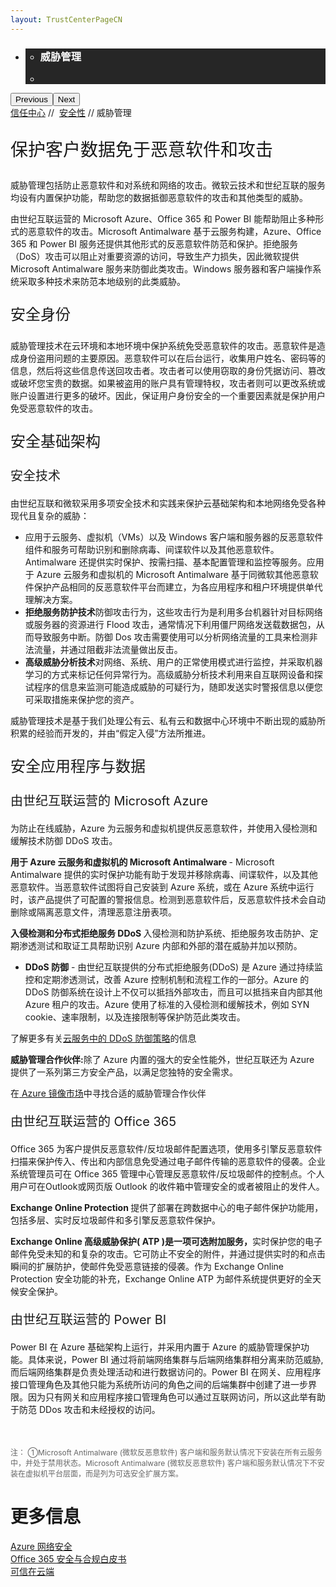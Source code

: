 ```yaml
---
layout: TrustCenterPageCN
---
```

<div class="row-fluid">
   <div class="span">
      <div>
         <div id="HeroWrapper" data-cols="1" data-view1="1" data-view2="1" data-view3="1" data-view4="1" class="row-fluid wider hero grid-container">
            <div class="span bp0-col-1-1 bp1-col-1-1 bp2-col-1-1 bp3-col-1-1">
               <div bi:type="slideshow" class="slideshow slideshow-hero hero" xmlns:bi="urn:schemas-microsoft-com:mscom:bi">
                  <ul bi:type="list" class="slides">
                     <li id="slide-1" bi:index="0" selectBi="">
                        <div class="heroitem light-foreground" bi:type="heroitem">
                           <div class="media" bi:parenttitle="t1">
                              <a href="" bi:track="False" bi:titleflag="t1" bi:index="0">
                                 <div data-picture="" data-alt="You are in control of your data" data-disable-swap-below="">
                                    <div data-src="https://c.s-microsoft.com/en-us/CMSImages/MS_TrustCenter_Privacy_Header.jpg?version=dc9c5b9b-c334-7922-892a-15c2cd65053d"></div>
                                    <noscript></noscript>
                                 </div>
                              </a>
                           </div>
                           <div class="text" bi:type="cta">
                              <div class="text-container">
                                 <div class="box" style="background: rgba(0,0,0,.85); color: #FFFFFF;">
                                    <ul bi:type="list" class="headerCaption subpageHeaderCaption">
                                       <li class="box-title">
                                          <h3 class="box-title" bi:type="title" bi:title="t1" style="color: #FFFFFF;">威胁管理</h3>
                                       </li>
                                       <li class="box-actions box-description"><a target="_self" class="mscom-link" href=""></a></li>
                                    </ul>
                                 </div>
                              </div>
                           </div>
                        </div>
                     </li>
                  </ul>
                  <div class="navigation international" bi:track="false">
                     <div class="grid-container settop" data-title-text="Go To Slide "></div>
                  </div>
                  <div class="prev-next" bi:track="false"><button class="prev"><span class="icon-left" aria-hidden="true"></span><span class="screen-reader-text">Previous</span></button><button class="next"><span class="icon-right" aria-hidden="true"></span><span class="screen-reader-text">Next</span></button></div>
                  <div id="play-pause" class="play-pause" style="display:none">
                     <div class="pause"><button id="pauseButton" class="pause_button"><span class="icon-pause" aria-hidden="true"></span><span class="screen-reader-text">Pause</span></button></div>
                     <div class="play"><button id="playButton" class="play_button"><span class="icon-play" aria-hidden="true"></span><span class="screen-reader-text">Play</span></button></div>
                  </div>
               </div>
            </div>
         </div>
         <div id="BreadcrumbWrapper" data-cols="1" data-view1="1" data-view2="1" data-view3="1" data-view4="1" class="row-fluid grid-container mscom-grid-container breadcrumbs">
            <div class="span bp0-col-1-1 bp1-col-1-1 bp2-col-1-1 bp3-col-1-1"><a target="_self" class="mscom-link" href="../default.html">信任中心</a> // 
               <a target="_self" class="mscom-link" href="../security/default.html">安全性</a> // 威胁管理
            </div>
         </div>
         <div id="ContentWrapper" data-cols="2" data-view1="1" data-view2="2" data-view3="2" data-view4="2" class="row-fluid subpageBody">
            <div class="span bp0-col-1-1 bp2-col-2-1 bp3-col-2-1 bp1-col-2-2">
               <p style="font-size:28px;font-weight:500;">保护客户数据免于恶意软件和攻击</p>
               <p>威胁管理包括防止恶意软件和对系统和网络的攻击。微软云技术和世纪互联的服务均设有内置保护功能，帮助您的数据抵御恶意软件的攻击和其他类型的威胁。</p>
               <p>由世纪互联运营的 Microsoft Azure、Office 365 和 Power BI 能帮助阻止多种形式的恶意软件的攻击。Microsoft Antimalware 基于云服务构建，Azure、Office 365 和 Power BI 服务还提供其他形式的反恶意软件防范和保护。拒绝服务（DoS）攻击可以阻止对重要资源的访问，导致生产力损失，因此微软提供 Microsoft Antimalware 服务来防御此类攻击。Windows 服务器和客户端操作系统采取多种技术来防范本地级别的此类威胁。
               </p>
               <p style="font-size:24px;font-weight:500;" id="identity_Secure">安全身份</p>
               <p>威胁管理技术在云环境和本地环境中保护系统免受恶意软件的攻击。恶意软件是造成身份盗用问题的主要原因。恶意软件可以在后台运行，收集用户姓名、密码等的信息，然后将这些信息传送回攻击者。攻击者可以使用窃取的身份凭据访问、篡改或破坏您宝贵的数据。如果被盗用的账户具有管理特权，攻击者则可以更改系统或账户设置进行更多的破坏。因此，保证用户身份安全的一个重要因素就是保护用户免受恶意软件的攻击。</p>
               <p style="font-size:24px;font-weight:500;" id="infrastructure_Secure">安全基础架构</p>
               <p style="font-size:20px">安全技术</p>
               <p>由世纪互联和微软采用多项安全技术和实践来保护云基础架构和本地网络免受各种现代且复杂的威胁：</p>
               <ul style="list-style-type:disc">
                  <li>应用于云服务、虚拟机（VMs）以及 Windows 客户端和服务器的反恶意软件组件和服务可帮助识别和删除病毒、间谍软件以及其他恶意软件。Antimalware 还提供实时保护、按需扫描、基本配置管理和监控等服务。应用于 Azure 云服务和虚拟机的 Microsoft Antimalware 基于同微软其他恶意软件保护产品相同的反恶意软件平台而建立，为各应用程序和租户环境提供单代理解决方案。</li>
                  <li><strong>拒绝服务防护技术</strong>防御攻击行为，这些攻击行为是利用多台机器针对目标网络或服务器的资源进行 Flood 攻击，通常情况下利用僵尸网络发送载数据包，从而导致服务中断。防御 Dos 攻击需要使用可以分析网络流量的工具来检测非法流量，并通过阻截非法流量做出反击。</li>
                  <li><strong>高级威胁分析技术</strong>对网络、系统、用户的正常使用模式进行监控，并采取机器学习的方式来标记任何异常行为。高级威胁分析技术利用来自互联网设备和探试程序的信息来监测可能造成威胁的可疑行为，随即发送实时警报信息以便您可采取措施来保护您的资产。</li>
               </ul>
               <p>威胁管理技术是基于我们处理公有云、私有云和数据中心环境中不断出现的威胁所积累的经验而开发的，并由“假定入侵”方法所推进。</p>
               <p style="font-size:24px;font-weight:500;" id="apps_and_data_Secure">安全应用程序与数据</p>
               <p style="font-size:20px">由世纪互联运营的 Microsoft Azure</label>
               <p>为防止在线威胁，Azure 为云服务和虚拟机提供反恶意软件，并使用入侵检测和缓解技术防御 DDoS 攻击。</p>
               <p><strong>用于 Azure 云服务和虚拟机的 Microsoft Antimalware </strong> - Microsoft Antimalware 提供的实时保护功能有助于发现并移除病毒、间谍软件，以及其他恶意软件。当恶意软件试图将自己安装到 Azure 系统，或在 Azure 系统中运行时，该产品提供了可配置的警报信息。检测到恶意软件后，反恶意软件技术会自动删除或隔离恶意文件，清理恶意注册表项。 </p>
               <p><strong>入侵检测和分布式拒绝服务 DDoS </strong>入侵检测和防护系统、拒绝服务攻击防护、定期渗透测试和取证工具帮助识别 Azure 内部和外部的潜在威胁并加以预防。</p>
               <ul style="list-style-type:disc">
                  <li><strong>DDoS 防御</strong> - 由世纪互联提供的分布式拒绝服务(DDoS) 是 Azure 通过持续监控和定期渗透测试，改善 Azure 控制机制和流程工作的一部分。Azure 的 DDoS 防御系统在设计上不仅可以抵挡外部攻击，而且可以抵挡来自内部其他 Azure 租户的攻击。Azure 使用了标准的入侵检测和缓解技术，例如 SYN cookie、速率限制，以及连接限制等保护防范此类攻击。</li>
               </ul>
               <p>
                  了解更多有关<a target="_self" class="mscom-link" href="//wacnstorage.blob.core.chinacloudapi.cn/marketing-resource/documents/Defending_Against_DDoS_Attacks_in_Cloud_Computing.pdf">云服务中的 DDoS 防御策略</a>的信息
                  </p>
               <p><strong>威胁管理合作伙伴:</strong>除了 Azure 内置的强大的安全性能外，世纪互联还为 Azure 提供了一系列第三方安全产品，以满足您独特的安全需求。</p>
               <p>在<a href="https://market.azure.cn/"> Azure 镜像市场</a>中寻找合适的威胁管理合作伙伴</p>
               <p style="font-size:20px">由世纪互联运营的 Office 365</p>
               <p>Office 365 为客户提供反恶意软件/反垃圾邮件配置选项，使用多引擎反恶意软件扫描来保护传入、传出和内部信息免受通过电子邮件传输的恶意软件的侵袭。企业系统管理员可在 Office 365 管理中心管理反恶意软件/反垃圾邮件的控制点。个人用户可在Outlook或网页版 Outlook 的收件箱中管理安全的或者被阻止的发件人。
               </p>
               <p><strong>Exchange Online Protection </strong>提供了部署在跨数据中心的电子邮件保护功能用，包括多层、实时反垃圾邮件和多引擎反恶意软件保护。
               </p>
               <p><strong>Exchange Online 高级威胁保护( ATP )是一项可选附加服务，</strong>实时保护您的电子邮件免受未知的和复杂的攻击。它可防止不安全的附件，并通过提供实时的和点击瞬间的扩展防护，使邮件免受恶意链接的侵袭。作为 Exchange Online Protection 安全功能的补充，Exchange Online ATP 为邮件系统提供更好的全天候安全保护。
               </p>
               <p style="font-size:20px">由世纪互联运营的 Power BI</p>
               <p>Power BI 在 Azure 基础架构上运行，并采用内置于 Azure 的威胁管理保护功能。具体来说，Power BI 通过将前端网络集群与后端网络集群相分离来防范威胁,而后端网络集群是负责处理活动和进行数据访问的。Power BI 在网关、应用程序接口管理角色及其他只能为系统所访问的角色之间的后端集群中创建了进一步界限。因为只有网关和应用程序接口管理角色可以通过互联网访问，所以这此举有助于防范 DDos 攻击和未经授权的访问。</p>
               <p style="font-size:12px; color:#666666;margin-top: 50px;">注：  ①Microsoft Antimalware (微软反恶意软件) 客户端和服务默认情况下安装在所有云服务中，并处于禁用状态。Microsoft Antimalware (微软反恶意软件) 客户端和服务默认情况下不安装在虚拟机平台层面，而是列为可选安全扩展方案。</p>
            </div>
            <div class="span bp0-col-1-1 bp2-col-2-1 bp3-col-2-1 bp1-col-2-2 bp0-clear bp1-clear">
               <div id="SideBarWrapper" data-cols="1" data-view1="1" data-view2="1" data-view3="1" data-view4="1" class="row-fluid">
                  <div id="HelpfulInformation" class="span bp0-col-1-1 bp1-col-1-1 bp2-col-1-1 bp3-col-1-1">
                     <h1>更多信息</h1>
                     <label><a target="_self" class="mscom-link" href="https://wacnstorage.blob.core.chinacloudapi.cn/marketing-resource/documents/AzureNetworkSecurity_v3_Feb2015_CN_20151214.pdf">Azure 网络安全 </a></label><br/>
                     <label><a target="_self" class="mscom-link" href="../../file/Office-365-Security-and-Compliance-CN.pdf">Office 365 安全与合规白皮书</a></label><br/>
					 <label><a target="_self" class="mscom-link" href="//wacnstorage.blob.core.chinacloudapi.cn/marketing-resource/documents/Trusting_the_Cloud.pdf">可信在云端</a></label><br/>
                  </div>
               </div>
            </div>
         </div>
      </div>
   </div>
</div>
<div class="row-fluid" data-view4="1" data-view3="1" data-view2="1" data-view1="1" data-cols="1">
   <div class="span bp0-col-1-1 bp1-col-1-1 bp2-col-1-1 bp3-col-1-1"></div>
</div>
